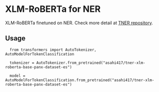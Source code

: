 
# XLM-RoBERTa for NER
XLM-RoBERTa finetuned on NER. Check more detail at [TNER repository](https://github.com/asahi417/tner).

## Usage
```
  from transformers import AutoTokenizer, AutoModelForTokenClassification
  
  tokenizer = AutoTokenizer.from_pretrained("asahi417/tner-xlm-roberta-base-panx-dataset-es")
  
  model = AutoModelForTokenClassification.from_pretrained("asahi417/tner-xlm-roberta-base-panx-dataset-es")
 ```